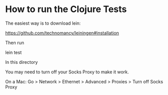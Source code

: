 How to run the Clojure Tests
============================

The easiest way is to download lein:

https://github.com/technomancy/leiningen#installation

Then run

lein test

In this directory

You may need to turn off your Socks Proxy to make it work.

On a Mac:
Go > Network > Ethernet > Advanced > Proxies > Turn off Socks Proxy
